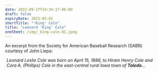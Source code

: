 ```yaml
---
date: 2022-09-17T14:34:17-06:00
draft: false
expiryDate: 2023-05-01
shortTitle: "'King' Cole" 
title: "Leonard 'King' Cole"
oneSheet: /img/_king-cole-01.jpeg
---
```

An excerpt from the Society for American Baseball Research (SABR) courtesy of John Liepa: 

<p style="padding-left:5px;"><em>
Leonard Leslie Cole was born on April 15, 1886, to Hiram Henry Cole and Cora A. (Phillips) Cole in the east-central rural Iowa town of <b>Toledo</b>...  
</em></p> 

